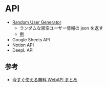 # API

- [Random User Generator](https://randomuser.me/)
  - ランダムな架空ユーザー情報の json を返す
  - [例](https://randomuser.me/api)
- Google Sheets API
- Notion API
- DeepL API

## 参考

- [今すぐ使える無料 WebAPI まとめ](https://qiita.com/kazuki_tachikawa/items/7b2fead2a9698d1c15e8)
